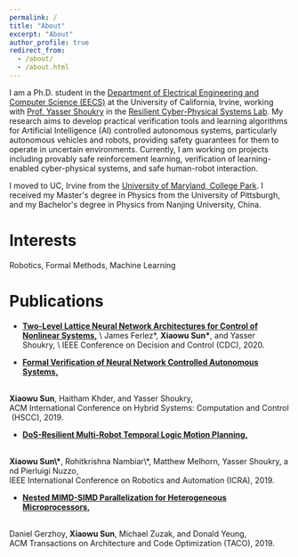 ```yaml
---
permalink: /
title: "About"
excerpt: "About"
author_profile: true
redirect_from: 
  - /about/
  - /about.html  
---
```

I am a Ph.D. student in the [Department of Electrical Engineering and Computer Science (EECS)](https://engineering.uci.edu/dept/eecs) at the University of California, Irvine, working with [Prof. Yasser Shoukry](https://rcpsl.eng.uci.edu/yshoukry) in the [Resilient Cyber-Physical Systems Lab](https://rcpsl.eng.uci.edu/people). My research aims to develop practical verification tools and learning algorithms for Artificial Intelligence (AI) controlled autonomous systems, particularly autonomous vehicles and robots, providing safety guarantees for them to operate in uncertain environments. Currently, I am working on projects including provably safe reinforcement learning, verification of learning-enabled cyber-physical systems, and safe human-robot interaction. 

I moved to UC, Irvine from the [University of Maryland, College Park](https://ece.umd.edu/). I received my Master's degree in Physics from the University of Pittsburgh, and my Bachelor's degree in Physics from Nanjing University, China. 

Interests
=====
Robotics, Formal Methods, Machine Learning

Publications
======
- [**Two-Level Lattice Neural Network Architectures for Control of Nonlinear Systems,**](https://arxiv.org/abs/2004.09628) \\
James Ferlez\*, <b>Xiaowu Sun\*</b>, and Yasser Shoukry, \\
IEEE Conference on Decision and Control (CDC), 2020.

- [**Formal Verification of Neural Network Controlled Autonomous Systems,**](https://dl.acm.org/doi/10.1145/3302504.3311802) 
<br>
<b>Xiaowu Sun</b>, Haitham Khder, and Yasser Shoukry, 
<br>
ACM&nbsp;International&nbsp;Conference&nbsp;on&nbsp;Hybrid&nbsp;Systems:&nbsp;Computation&nbsp;and&nbsp;Control&nbsp;(HSCC),&nbsp;2019. 

- [**DoS-Resilient Multi-Robot Temporal Logic Motion Planning,**](https://ieeexplore.ieee.org/document/8794477) 
<br>
<b>Xiaowu&nbsp;Sun\*</b>,&nbsp;Rohitkrishna&nbsp;Nambiar\*,&nbsp;Matthew&nbsp;Melhorn,&nbsp;Yasser&nbsp;Shoukry,&nbsp;and&nbsp;Pierluigi&nbsp;Nuzzo,
<br>
IEEE International Conference on Robotics and Automation (ICRA), 2019.

- [**Nested MIMD-SIMD Parallelization for Heterogeneous Microprocessors,**](https://dl.acm.org/doi/abs/10.1145/3368304)
<br>
Daniel Gerzhoy, <b>Xiaowu Sun</b>, Michael Zuzak, and Donald Yeung, 
<br>
ACM Transactions on Architecture and Code Optimization (TACO), 2019.
